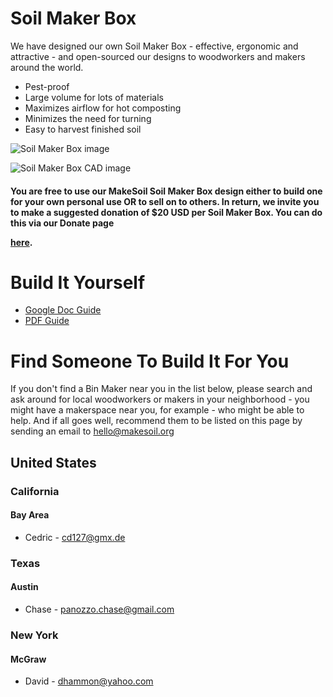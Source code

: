 # Soil Maker Box

We have designed our own Soil Maker Box - effective, ergonomic and attractive - and  open-sourced our designs to woodworkers and makers around the world.

- Pest-proof
- Large volume for lots of materials
- Maximizes airflow for hot composting
- Minimizes the need for turning
- Easy to harvest finished soil

![Soil Maker Box image](https://raw.githubusercontent.com/MakeSoil/public-pages/master/images/SoilMakerBoxNC.png)

![Soil Maker Box CAD image](https://raw.githubusercontent.com/MakeSoil/public-pages/master/images/ms-soil-maker-box.png)

#### You are free to use our MakeSoil Soil Maker Box design either to build one for your own personal use OR to sell on to others. In return, we invite you to make a suggested donation of $20 USD per Soil Maker Box. You can do this via our Donate page <p><a href="/donate">here</a>.

# Build It Yourself
<ul>
  <li><a href="https://docs.google.com/document/d/1o8ayV6HfW81whocVO45VTXVj04JhL7x7xU_PqTRg0is/edit?usp=sharing" target="_blank">Google Doc Guide</a></li>
  <li><a href="https://drive.google.com/file/d/1p_UQAbEUt_omksB3pV5kMDb7WTXJHrTj/view?usp=sharing" target="_blank">PDF Guide</a></li>
</ul>

# Find Someone To Build It For You

If you don't find a Bin Maker near you in the list below, please search and ask around for local woodworkers or makers in your neighborhood - you might have a makerspace near you, for example - who might be able to help. And if all goes well, recommend them to be listed on this page by sending an email to hello@makesoil.org

## United States

### California
#### Bay Area
* Cedric - cd127@gmx.de

### Texas
#### Austin
* Chase - panozzo.chase@gmail.com

### New York
#### McGraw
* David - dhammon@yahoo.com
